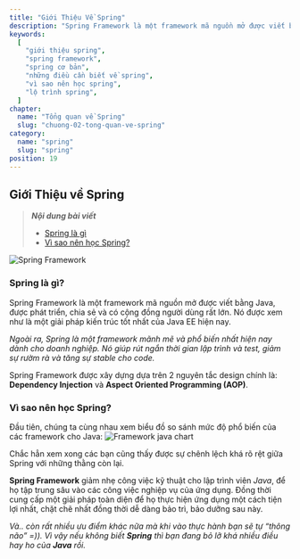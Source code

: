 ```yaml
---
title: "Giới Thiệu Về Spring"
description: "Spring Framework là một framework mã nguồn mở được viết bằng Java, được phát triển, chia sẻ và có cộng đồng người dùng rất lớn. Nó được xem như là một giải pháp kiến trúc tốt nhất của Java EE hiện nay."
keywords:
  [
    "giới thiệu spring",
    "spring framework",
    "spring cơ bản",
    "những điều cần biết về spring",
    "vì sao nên học spring",
    "lộ trình spring",
  ]
chapter:
  name: "Tổng quan về Spring"
  slug: "chuong-02-tong-quan-ve-spring"
category:
  name: "spring"
  slug: "spring"
position: 19
---
```


## Giới Thiệu về Spring

> **_Nội dung bài viết_**
>
> - [Spring là gì](#spring-là-gì)
> - [Vì sao nên học Spring?](#vì-sao-nên-học-spring)

![Spring Framework](https://github.com/techmely/hoc-lap-trinh/blob/spring-boots/spring-boot/images/spring.jpg)

### Spring là gì?

<content-info>
Spring Framework là một framework mã nguồn mở được viết bằng Java, được phát triển, chia sẻ và có cộng đồng người dùng rất lớn.
</content-info>  
Nó được xem như là một giải pháp kiến trúc tốt nhất của Java EE hiện nay.

_Ngoài ra, Spring là một framework mãnh mẽ và phổ biến nhất hiện nay dành cho doanh nghiệp. Nó giúp rút ngắn thời gian lập trình và test, giảm sự rườm rà và tăng sự stable cho code._

Spring Framework được xây dựng dựa trên 2 nguyên tắc design chính là: **Dependency Injection** và **Aspect Oriented Programming (AOP)**.

### Vì sao nên học Spring?

Đầu tiên, chúng ta cùng nhau xem biểu đồ so sánh mức độ phổ biến của các framework cho Java:
![Framework java chart](https://github.com/techmely/hoc-lap-trinh/blob/spring-boots/spring-boot/images/bieu%20do%20framework%20java.png)

Chắc hẳn xem xong các bạn cũng thấy được sự chênh lệch khá rõ rệt giữa Spring với những thằng còn lại.

**Spring Framework** giảm nhẹ công việc kỹ thuật cho lập trình viên _Java_, để họ tập trung sâu vào các công việc nghiệp vụ của ứng dụng.
Đồng thời cung cấp một giải pháp toàn diện để họ thực hiện ứng dụng một cách tiện lợi nhất, chặt chẽ nhất đồng thời dễ dàng bảo trì, bảo dưỡng sau này.

_Và.. còn rất nhiều ưu điểm khác nữa mà khi vào thực hành bạn sẽ tự “thông não” =)). Vì vậy nếu không biết **Spring** thì bạn đang bỏ lỡ khá nhiều điều hay ho của **Java** rồi._
